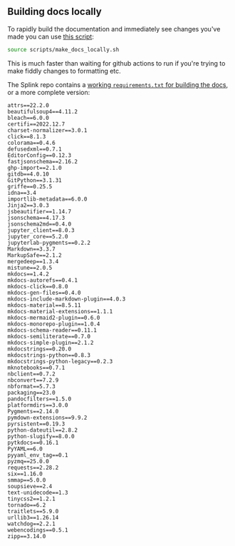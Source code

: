 ## Building docs locally

To rapidly build the documentation and immediately see changes you've made you can use [this script](https://github.com/moj-analytical-services/splink/scripts/make_docs_locally.sh):

```sh
source scripts/make_docs_locally.sh
```

This is much faster than waiting for github actions to run if you're trying to make fiddly changes to formatting etc.

The Splink repo contains a [working `requirements.txt` for building the docs](https://github.com/moj-analytical-services/splink/scripts/docs-requirements.txt), or a more complete version:

```
attrs==22.2.0
beautifulsoup4==4.11.2
bleach==6.0.0
certifi==2022.12.7
charset-normalizer==3.0.1
click==8.1.3
colorama==0.4.6
defusedxml==0.7.1
EditorConfig==0.12.3
fastjsonschema==2.16.2
ghp-import==2.1.0
gitdb==4.0.10
GitPython==3.1.31
griffe==0.25.5
idna==3.4
importlib-metadata==6.0.0
Jinja2==3.0.3
jsbeautifier==1.14.7
jsonschema==4.17.3
jsonschema2md==0.4.0
jupyter_client==8.0.3
jupyter_core==5.2.0
jupyterlab-pygments==0.2.2
Markdown==3.3.7
MarkupSafe==2.1.2
mergedeep==1.3.4
mistune==2.0.5
mkdocs==1.4.2
mkdocs-autorefs==0.4.1
mkdocs-click==0.8.0
mkdocs-gen-files==0.4.0
mkdocs-include-markdown-plugin==4.0.3
mkdocs-material==8.5.11
mkdocs-material-extensions==1.1.1
mkdocs-mermaid2-plugin==0.6.0
mkdocs-monorepo-plugin==1.0.4
mkdocs-schema-reader==0.11.1
mkdocs-semiliterate==0.7.0
mkdocs-simple-plugin==2.1.2
mkdocstrings==0.20.0
mkdocstrings-python==0.8.3
mkdocstrings-python-legacy==0.2.3
mknotebooks==0.7.1
nbclient==0.7.2
nbconvert==7.2.9
nbformat==5.7.3
packaging==23.0
pandocfilters==1.5.0
platformdirs==3.0.0
Pygments==2.14.0
pymdown-extensions==9.9.2
pyrsistent==0.19.3
python-dateutil==2.8.2
python-slugify==8.0.0
pytkdocs==0.16.1
PyYAML==6.0
pyyaml_env_tag==0.1
pyzmq==25.0.0
requests==2.28.2
six==1.16.0
smmap==5.0.0
soupsieve==2.4
text-unidecode==1.3
tinycss2==1.2.1
tornado==6.2
traitlets==5.9.0
urllib3==1.26.14
watchdog==2.2.1
webencodings==0.5.1
zipp==3.14.0
```

